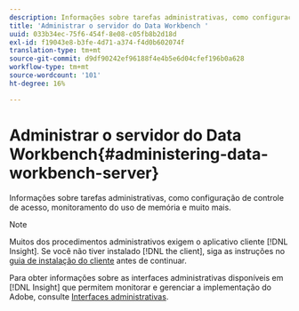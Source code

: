 ```yaml
---
description: Informações sobre tarefas administrativas, como configuração de controle de acesso, monitoramento do uso de memória e muito mais.
title: 'Administrar o servidor do Data Workbench '
uuid: 033b34ec-75f6-454f-8e08-c05fb8b2d18d
exl-id: f19043e8-b3fe-4d71-a374-f4d0b602074f
translation-type: tm+mt
source-git-commit: d9df90242ef96188f4e4b5e6d04cfef196b0a628
workflow-type: tm+mt
source-wordcount: '101'
ht-degree: 16%

---
```


# Administrar o servidor do Data Workbench{#administering-data-workbench-server}

Informações sobre tarefas administrativas, como configuração de controle de acesso, monitoramento do uso de memória e muito mais.

>[!NOTE]
>
>Muitos dos procedimentos administrativos exigem o aplicativo cliente [!DNL Insight]. Se você não tiver instalado [!DNL the client], siga as instruções no [guia de instalação do cliente](https://docs.adobe.com/content/help/pt-BR/data-workbench/using/install/c-data-workbench-client-install.html) antes de continuar.

Para obter informações sobre as interfaces administrativas disponíveis em [!DNL Insight] que permitem monitorar e gerenciar a implementação do Adobe, consulte [Interfaces administrativas](https://docs.adobe.com/content/help/en/data-workbench/using/client/t-open-ins.html#Administrative_Interfaces).
